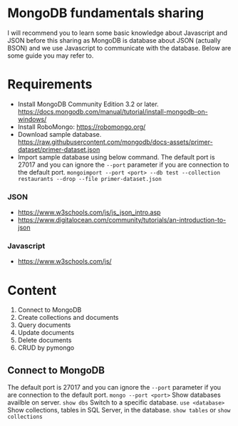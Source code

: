 # MongoDB fundamentals sharing

I will recommend you to learn some basic knowledge about Javascript and JSON before this sharing as MongoDB is database about JSON (actually BSON) and we use Javascript to communicate with the database. Below are some guide you may refer to.

# Requirements

* Install MongoDB Community Edition 3.2 or later.
  https://docs.mongodb.com/manual/tutorial/install-mongodb-on-windows/
* Install RoboMongo: https://robomongo.org/
* Download sample database.
  https://raw.githubusercontent.com/mongodb/docs-assets/primer-dataset/primer-dataset.json
* Import sample database using below command.
  The default port is 27017 and you can ignore the `--port` parameter if you are connection to the default port.
  `mongoimport --port <port> --db test --collection restaurants --drop --file primer-dataset.json`

### JSON
* https://www.w3schools.com/js/js_json_intro.asp
* https://www.digitalocean.com/community/tutorials/an-introduction-to-json

### Javascript
* https://www.w3schools.com/js/

# Content
1. Connect to MongoDB
2. Create collections and documents
3. Query documents
4. Update documents
5. Delete documents
6. CRUD by pymongo

## Connect to MongoDB
The default port is 27017 and you can ignore the `--port` parameter if you are connection to the default port.
`mongo --port <port>`
Show databases availble on server.
`show dbs`
Switch to a specific database.
`use <database>`
Show collections, tables in SQL Server, in the database.
`show tables` or `show collections`
